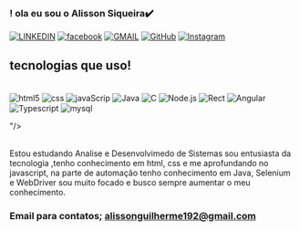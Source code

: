 ### ! ola eu sou o Alisson Siqueira✔️


[![LINKEDIN](https://img.shields.io/badge/LinkedIn-0077B5?style=for-the-badge&logo=linkedin&logoColor=white)]( https://www.linkedin.com/in/alisson-siqueira-566155249 )
[![facebook](https://img.shields.io/badge/Facebook-1877F2?style=for-the-badge&logo=facebook&logoColor=white)](https://www.facebook.com/dddggjj/)
[![GMAIL](https://img.shields.io/badge/Gmail-D14836?style=for-the-badge&logo=gmail&logoColor=white
)](alissonguilherme192@gmail.com )
[![GitHub](https://img.shields.io/badge/GitHub-100000?style=for-the-badge&logo=github&logoColor=white)]( https://github.com/AlissonSiqueira55 )
[![Instagram](https://img.shields.io/badge/Instagram-E4405F?style=for-the-badge&logo=instagram&logoColor=white
)]( https://www.instagram.com/alisson.siqueira.3/?hl=pt-br )




## tecnologias que uso!

<div style= " display: inline_block"> <br/>
   <img align="center" alt="html5" src= "https://img.shields.io/badge/HTML-239120?style=for-the-badge&logo=html5&logoColor=white"/>
<img align="center" alt="css" src= "https://img.shields.io/badge/CSS-239120?&style=for-the-badge&logo=css3&logoColor=white
"/>
<img align="center" alt="javaScrip" src= "https://img.shields.io/badge/JavaScript-F7DF1E?style=for-the-badge&logo=javascript&logoColor=black"/>
<img align="center" alt="Java" src= "https://img.shields.io/badge/Java-ED8B00?style=for-the-badge&logo=openjdk&logoColor=white"/>
<img align="center" alt="C" src="https://img.shields.io/badge/C%23-239120?style=for-the-badge&logo=c-sharp&logoColor=white"/>
<img align="center" alt="Node.js" src="https://img.shields.io/badge/Node.js-43853D?style=for-the-badge&logo=node.js&logoColor=white
"/>
<img align="center" alt="Rect" src="https://img.shields.io/badge/React-20232A?style=for-the-badge&logo=react&logoColor=61DAFB"/>
<img align="center" alt="Angular" src="https://img.shields.io/badge/Angular-DD0031?style=for-the-badge&logo=angular&logoColor=white"/>
<img align="center" alt="Typescript" src="https://img.shields.io/badge/TypeScript-007ACC?style=for-the-badge&logo=typescript&logoColor=white"/>
<img align="center" alt="mysql" src="https://img.shields.io/badge/MySQL-00000F?style=for-the-badge&logo=mysql&logoColor=white
"/>

"/>




</div> <br/>
Estou estudando Analise e Desenvolvimedo de Sistemas sou entusiasta da tecnologia ,tenho conhecimento em html, css e me aprofundando no javascript, na parte de automação tenho conhecimento em Java, Selenium e WebDriver sou muito focado e busco sempre aumentar o meu conhecimento.

### Email para contatos; alissonguilherme192@gmail.com
